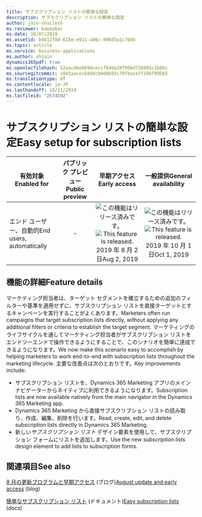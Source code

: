 ```yaml
---
title: サブスクリプション リストの簡単な設定
description: サブスクリプション リストの簡単な設定
author: jain-shailesh
ms.reviewer: kamaybac
ms.date: 10/07/2019
ms.assetid: b461278d-615e-e911-a96c-000d3a1c7bbb
ms.topic: article
ms.service: business-applications
ms.author: shjain
dynamics365pdf: true
ms.openlocfilehash: 52aacdbe9b9dceccfbdda39f956d736995c1b6bc
ms.sourcegitcommit: c843aacec8dddcb0d6693c79fbace7f19bf09565
ms.translationtype: HT
ms.contentlocale: ja-JP
ms.lasthandoff: 10/11/2019
ms.locfileid: "2574592"
---
```

# <a name="easy-setup-for-subscription-lists"></a><span data-ttu-id="df652-103">サブスクリプション リストの簡単な設定</span><span class="sxs-lookup"><span data-stu-id="df652-103">Easy setup for subscription lists</span></span>


| <span data-ttu-id="df652-104">有効対象</span><span class="sxs-lookup"><span data-stu-id="df652-104">Enabled for</span></span>    |  <span data-ttu-id="df652-105">パブリック プレビュー</span><span class="sxs-lookup"><span data-stu-id="df652-105">Public preview</span></span> | <span data-ttu-id="df652-106">早期アクセス</span><span class="sxs-lookup"><span data-stu-id="df652-106">Early access</span></span> | <span data-ttu-id="df652-107">一般提供</span><span class="sxs-lookup"><span data-stu-id="df652-107">General availability</span></span> | 
| ---------- | :----------: |:----------: |:----------: |
|<span data-ttu-id="df652-108">エンド ユーザー、自動的</span><span class="sxs-lookup"><span data-stu-id="df652-108">End users, automatically</span></span>|-|<span data-ttu-id="df652-109">![この機能はリリース済みです。](/dynamics365-release-plan/media/green-checkmark.png "この機能はリリース済みです。")</span><span class="sxs-lookup"><span data-stu-id="df652-109">![This feature is released.](/dynamics365-release-plan/media/green-checkmark.png "This feature is released.")</span></span> <span data-ttu-id="df652-110">2019 年 8 月 2 日</span><span class="sxs-lookup"><span data-stu-id="df652-110">Aug 2, 2019</span></span>| <span data-ttu-id="df652-111">![この機能はリリース済みです。](/dynamics365-release-plan/media/green-checkmark.png "この機能はリリース済みです。")</span><span class="sxs-lookup"><span data-stu-id="df652-111">![This feature is released.](/dynamics365-release-plan/media/green-checkmark.png "This feature is released.")</span></span> <span data-ttu-id="df652-112">2019 年 10 月 1 日</span><span class="sxs-lookup"><span data-stu-id="df652-112">Oct 1, 2019</span></span>|






## <a name="feature-details"></a><span data-ttu-id="df652-113">機能の詳細</span><span class="sxs-lookup"><span data-stu-id="df652-113">Feature details</span></span>
<!--feature detail start -->
<span data-ttu-id="df652-114">マーケティング担当者は、ターゲット セグメントを確立するための追加のフィルターや基準を適用せずに、サブスクリプション リストを直接ターゲットとするキャンペーンを実行することがよくあります。</span><span class="sxs-lookup"><span data-stu-id="df652-114">Marketers often run campaigns that target subscription lists directly, without applying any additional filters or criteria to establish the target segment.</span></span> <span data-ttu-id="df652-115">マーケティングのライフサイクルを通してマーケティング担当者がサブスクリプション リストをエンドツーエンドで操作できるようにすることで、このシナリオを簡単に達成できるようになります。</span><span class="sxs-lookup"><span data-stu-id="df652-115">We now make this scenario easy to accomplish by helping marketers to work end-to-end with subscription lists throughout the marketing lifecycle.</span></span> <span data-ttu-id="df652-116">主要な改善点は次のとおりです。</span><span class="sxs-lookup"><span data-stu-id="df652-116">Key improvements include:</span></span>

-  <span data-ttu-id="df652-117">サブスクリプション リストを、Dynamics 365 Marketing アプリのメイン ナビゲーターからネイティブに利用できるようになります。</span><span class="sxs-lookup"><span data-stu-id="df652-117">Subscription lists are now available natively from the main navigator in the Dynamics 365 Marketing app.</span></span>
-  <span data-ttu-id="df652-118">Dynamics 365 Marketing から直接サブスクリプション リストの読み取り、作成、編集、削除を行います。</span><span class="sxs-lookup"><span data-stu-id="df652-118">Read, create, edit, and delete subscription lists directly in Dynamics 365 Marketing.</span></span>
-  <span data-ttu-id="df652-119">新しい*サブスクリプション リスト* デザイン要素を使用して、サブスクリプション フォームにリストを追加します。</span><span class="sxs-lookup"><span data-stu-id="df652-119">Use the new *subscription lists* design element to add lists to subscription forms.</span></span>
<!--feature detail end -->










## <a name="see-also"></a><span data-ttu-id="df652-120">関連項目</span><span class="sxs-lookup"><span data-stu-id="df652-120">See also</span></span>

<span data-ttu-id="df652-121">[8 月の更新プログラムと早期アクセス](https://cloudblogs.microsoft.com/dynamics365/it/2019/08/03/dynamics-365-for-marketing-august-update-and-early-access-are-rolling-out-now/) (ブログ)</span><span class="sxs-lookup"><span data-stu-id="df652-121">[August update and early access](https://cloudblogs.microsoft.com/dynamics365/it/2019/08/03/dynamics-365-for-marketing-august-update-and-early-access-are-rolling-out-now/) (blog)</span></span>

<span data-ttu-id="df652-122">[簡単なサブスクリプション リスト](https://docs.microsoft.com/dynamics365/customer-engagement/marketing/easy-subscription-lists) (ドキュメント)</span><span class="sxs-lookup"><span data-stu-id="df652-122">[Easy subscription lists](https://docs.microsoft.com/dynamics365/customer-engagement/marketing/easy-subscription-lists) (docs)</span></span>

